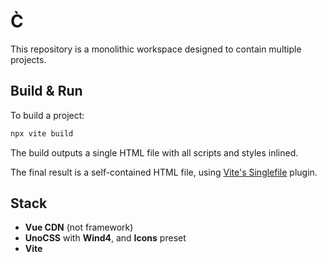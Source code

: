 # C̀

This repository is a monolithic workspace designed to contain multiple projects.


## Build & Run

To build a project:

```bash
npx vite build
```

The build outputs a single HTML file with all scripts and styles inlined.

The final result is a self-contained HTML file, using [Vite's Singlefile](https://www.npmjs.com/package/vite-plugin-singlefile) plugin.

## Stack

- **Vue CDN** (not framework)
- **UnoCSS** with **Wind4**, and **Icons** preset
- **Vite**
